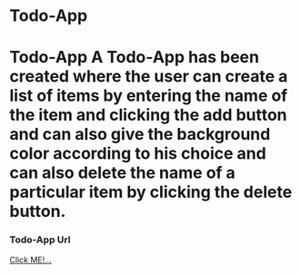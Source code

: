 # Todo-App
# Todo-App A Todo-App has been created where the user can create a list of items by entering the name of the item and clicking the add button  and can also give the background color according to his choice and can also delete the name of a particular item by clicking the delete button. 
### Todo-App Url
[Click ME!...]()
